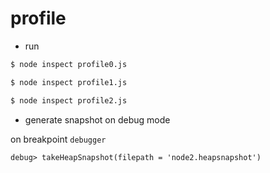# profile

* run

```bash
$ node inspect profile0.js
```

```bash
$ node inspect profile1.js
```

```bash
$ node inspect profile2.js
```

* generate snapshot on debug mode

on breakpoint `debugger`

```
debug> takeHeapSnapshot(filepath = 'node2.heapsnapshot')
```